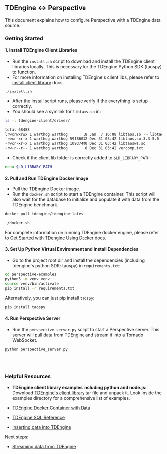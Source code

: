 ## TDEngine <-> Perspective 

This document explains how to configure Perspective with a TDEngine data source. 

### Getting Started

#### 1. Install TDEngine Client Libraries

- Run the `install.sh` script to download and install the TDEngine client libraries locally. This is necessary for the TDEngine Python SDK (taospy) to function.
- For more information on installing TDEngine's client libs, please refer to [install client library](https://docs.tdengine.com/tdengine-reference/client-libraries/#install-client-driver) docs.

```sh
./install.sh
```

- After the install script runs, please verify if the everything is setup correctly.
- You should see a symlink for `libtaos.so` in:

```sh
ls -l tdengine-client/driver/

total 68488
lrwxrwxrwx 1 warthog warthog       18 Jan  7 16:08 libtaos.so -> libtaos.so.3.3.5.0
-rwxr-xr-x 1 warthog warthog 59186032 Dec 31 03:42 libtaos.so.3.3.5.0
-rwxr-xr-x 1 warthog warthog 10937480 Dec 31 03:42 libtaosws.so
-rw-r--r-- 1 warthog warthog        8 Dec 31 03:42 vercomp.txt
```

- Check if the client lib folder is correctly added to `$LD_LIBRARY_PATH`:

```sh
echo $LD_LIBRARY_PATH
```


#### 2. Pull and Run TDEngine Docker Image

- Pull the TDEngine Docker image.
- Run the `docker.sh` script to start a TDEngine container. This script will also wait for the database to initialize and populate it with data from the TDEngine benchmark.

```sh
docker pull tdengine/tdengine:latest

./docker.sh
```

For complete information on running TDEngine docker engine, please refer to [Get Started with TDengine Using Docker](https://docs.tdengine.com/get-started/deploy-in-docker/) docs.

#### 3. Set Up Python Virtual Environment and Install Dependencies

- Go to the project root dir and install the dependencies (including tdengine's python SDK: taospy) in `requirements.txt`:

```sh
cd perspective-examples
python3 -m venv venv
source venv/bin/activate
pip install -r requirements.txt
```

Alternatively, you can just pip install `taospy`:

```sh
pip install taospy
```

#### 4. Run Perspective Server

- Run the `perspective_server.py` script to start a Perspective server. This server will pull data from TDEngine and stream it into a Tornado WebSocket.

```sh
python perspective_server.py
```
<br/><br/>

### Helpful Resources

- **TDEngine client library examples including python and node.js:** Download [TDEngine's client library](https://docs.tdengine.com/tdengine-reference/client-libraries/#install-client-driver) tar file and unpack it. Look inside the examples directory for a comprehensive list of examples.

- [TDEngine Docker Container with Data](https://docs.tdengine.com/get-started/deploy-in-docker/)
- [TDEngine SQL Reference](https://docs.tdengine.com/basic-features/data-querying/)
- [Inserting data into TDEngine](https://docs.tdengine.com/basic-features/data-ingestion/)

Next steps:
- [Streaming data from TDEngine](https://docs.tdengine.com/advanced-features/stream-processing/)
